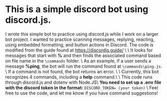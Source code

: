 # This is a simple discord bot using discord.js.

I wrote this simple bot to practice using discord.js while I work on a larger bot project.
I wanted to practice scanning messages, replying, reacting, using embedded formatting, and button actions in Discord.
The code is modified from the guide found at <https://discordjs.guide/> \\
\\
It looks for messages that start with **%** and then finds the associated command based on file name in the `\commands` folder. \\
As an example, if a user sends a message **%ping**, the bot will run the command found at `\commands\ping.js`. \\
If a command is not found, the bot returns an error. \\
\\
Currently, this bot recognizes 4 commands, including a **help** command.\\
\\
This code runs through discord.js and dotenv with Node.JS\\
**You need to set up a .env file with the discord token in the format:** `DISCORD_TOKEN= (your token)`
\\
Feel free to use the code, and let me know if you have command suggestions!
